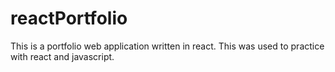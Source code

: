 # reactPortfolio
This is a portfolio web application written in react. This was used to practice with react and javascript.

